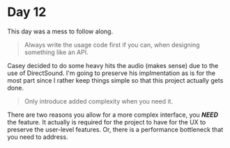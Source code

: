 # Day 12

This day was a mess to follow along.

> Always write the usage code first if you can, when designing something like an API.

Casey decided to do some heavy hits the audio (makes sense) due to the use of DirectSound.
I'm going to preserve his implmentation as is for the most part since I rather keep things simple so that this project actually gets done.

> Only introduce added complexity when you need it.

There are two reasons you allow for a more complex interface, you ***NEED*** the feature. It actually is required for the project to have for the UX to preserve the user-level features. Or, there is a performance bottleneck that you need to address.

